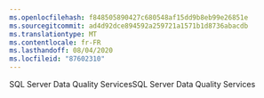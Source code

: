 ```yaml
---
ms.openlocfilehash: f848505890427c680548af15dd9b8eb99e26851e
ms.sourcegitcommit: ad4d92dce894592a259721a1571b1d8736abacdb
ms.translationtype: MT
ms.contentlocale: fr-FR
ms.lasthandoff: 08/04/2020
ms.locfileid: "87602310"
---
```

<span data-ttu-id="c71de-101">SQL Server Data Quality Services</span><span class="sxs-lookup"><span data-stu-id="c71de-101">SQL Server Data Quality Services</span></span>
